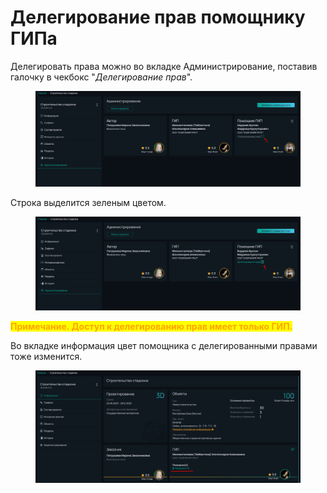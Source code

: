 # Делегирование прав помощнику ГИПа

Делегировать права можно во вкладке Администрирование, поставив галочку в чекбокс "_Делегирование прав_".

<figure><img src="../../.gitbook/assets/image (266).png" alt=""><figcaption></figcaption></figure>

Строка выделится зеленым цветом.

<figure><img src="../../.gitbook/assets/image (267).png" alt=""><figcaption></figcaption></figure>

<mark style="color:orange;">**Примечание. Доступ к делегированию прав имеет только ГИП.**</mark>

Во вкладке информация цвет помощника с делегированными правами тоже изменится.

<figure><img src="../../.gitbook/assets/image (268).png" alt=""><figcaption></figcaption></figure>
